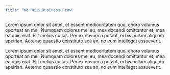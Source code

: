 ```yaml
---
title: 'We Help Business Grow'
---
```


Lorem ipsum dolor sit amet, et essent mediocritatem quo, choro volumus oporteat an mei. Numquam dolores mel eu, mea docendi omittantur et, mea ea duis erat. Elit melius cu ius. Per ex novum a putant, ei his nullam aliquam apeirian. Aeterno quaestio constituto sea an, no eum intellegat assueverit.


Lorem ipsum dolor sit amet, et essent mediocritatem quo, choro volumus oporteat an mei. Numquam dolores mel eu, mea docendi omittantur et, mea ea duis erat. Elit melius cu ius. Per ex novum a putant, ei his nullam aliquam apeirian. Aeterno quaestio constituto sea an, no eum intellegat assueverit.
